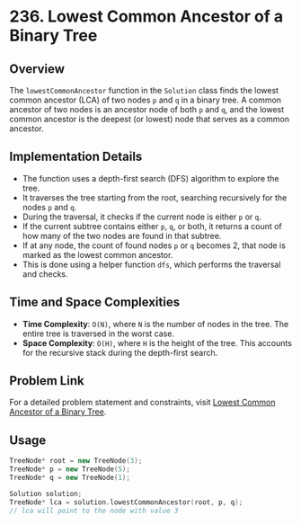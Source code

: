 # 236. Lowest Common Ancestor of a Binary Tree

## Overview
The `lowestCommonAncestor` function in the `Solution` class finds the lowest common ancestor (LCA) of two nodes `p` and `q` in a binary tree. A common ancestor of two nodes is an ancestor node of both `p` and `q`, and the lowest common ancestor is the deepest (or lowest) node that serves as a common ancestor.

## Implementation Details
- The function uses a depth-first search (DFS) algorithm to explore the tree.
- It traverses the tree starting from the root, searching recursively for the nodes `p` and `q`.
- During the traversal, it checks if the current node is either `p` or `q`.
- If the current subtree contains either `p`, `q`, or both, it returns a count of how many of the two nodes are found in that subtree.
- If at any node, the count of found nodes `p` or `q` becomes 2, that node is marked as the lowest common ancestor.
- This is done using a helper function `dfs`, which performs the traversal and checks.

## Time and Space Complexities
- **Time Complexity**: `O(N)`, where `N` is the number of nodes in the tree. The entire tree is traversed in the worst case.
- **Space Complexity**: `O(H)`, where `H` is the height of the tree. This accounts for the recursive stack during the depth-first search.

## Problem Link
For a detailed problem statement and constraints, visit [Lowest Common Ancestor of a Binary Tree](https://leetcode.com/problems/lowest-common-ancestor-of-a-binary-tree/).

## Usage
```cpp
TreeNode* root = new TreeNode(3);
TreeNode* p = new TreeNode(5);
TreeNode* q = new TreeNode(1);

Solution solution;
TreeNode* lca = solution.lowestCommonAncestor(root, p, q);
// lca will point to the node with value 3
